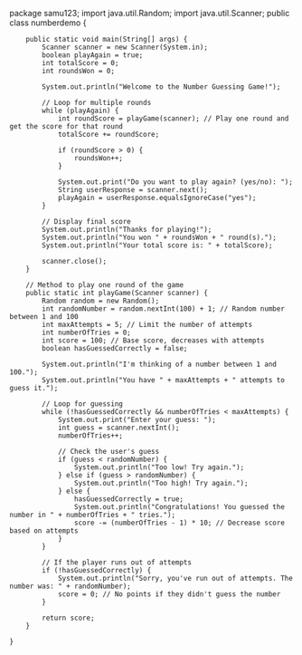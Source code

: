 package samu123;
import java.util.Random;
import java.util.Scanner;
public class numberdemo {

	    public static void main(String[] args) {
	        Scanner scanner = new Scanner(System.in);
	        boolean playAgain = true;
	        int totalScore = 0;
	        int roundsWon = 0;
	        
	        System.out.println("Welcome to the Number Guessing Game!");
	        
	        // Loop for multiple rounds
	        while (playAgain) {
	            int roundScore = playGame(scanner); // Play one round and get the score for that round
	            totalScore += roundScore;
	            
	            if (roundScore > 0) {
	                roundsWon++;
	            }
	            
	            System.out.print("Do you want to play again? (yes/no): ");
	            String userResponse = scanner.next();
	            playAgain = userResponse.equalsIgnoreCase("yes");
	        }
	        
	        // Display final score
	        System.out.println("Thanks for playing!");
	        System.out.println("You won " + roundsWon + " round(s).");
	        System.out.println("Your total score is: " + totalScore);
	        
	        scanner.close();
	    }

	    // Method to play one round of the game
	    public static int playGame(Scanner scanner) {
	        Random random = new Random();
	        int randomNumber = random.nextInt(100) + 1; // Random number between 1 and 100
	        int maxAttempts = 5; // Limit the number of attempts
	        int numberOfTries = 0; 
	        int score = 100; // Base score, decreases with attempts
	        boolean hasGuessedCorrectly = false;
	        
	        System.out.println("I'm thinking of a number between 1 and 100.");
	        System.out.println("You have " + maxAttempts + " attempts to guess it.");
	        
	        // Loop for guessing
	        while (!hasGuessedCorrectly && numberOfTries < maxAttempts) {
	            System.out.print("Enter your guess: ");
	            int guess = scanner.nextInt();
	            numberOfTries++;
	            
	            // Check the user's guess
	            if (guess < randomNumber) {
	                System.out.println("Too low! Try again.");
	            } else if (guess > randomNumber) {
	                System.out.println("Too high! Try again.");
	            } else {
	                hasGuessedCorrectly = true;
	                System.out.println("Congratulations! You guessed the number in " + numberOfTries + " tries.");
	                score -= (numberOfTries - 1) * 10; // Decrease score based on attempts
	            }
	        }
	        
	        // If the player runs out of attempts
	        if (!hasGuessedCorrectly) {
	            System.out.println("Sorry, you've run out of attempts. The number was: " + randomNumber);
	            score = 0; // No points if they didn't guess the number
	        }

	        return score;
	    }
	
	}
